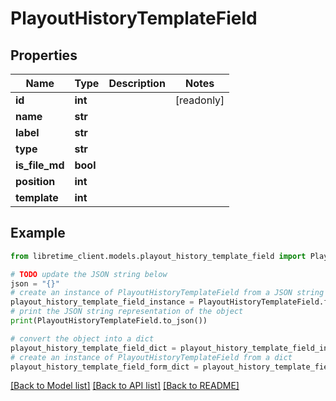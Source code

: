 # PlayoutHistoryTemplateField


## Properties

Name | Type | Description | Notes
------------ | ------------- | ------------- | -------------
**id** | **int** |  | [readonly] 
**name** | **str** |  | 
**label** | **str** |  | 
**type** | **str** |  | 
**is_file_md** | **bool** |  | 
**position** | **int** |  | 
**template** | **int** |  | 

## Example

```python
from libretime_client.models.playout_history_template_field import PlayoutHistoryTemplateField

# TODO update the JSON string below
json = "{}"
# create an instance of PlayoutHistoryTemplateField from a JSON string
playout_history_template_field_instance = PlayoutHistoryTemplateField.from_json(json)
# print the JSON string representation of the object
print(PlayoutHistoryTemplateField.to_json())

# convert the object into a dict
playout_history_template_field_dict = playout_history_template_field_instance.to_dict()
# create an instance of PlayoutHistoryTemplateField from a dict
playout_history_template_field_form_dict = playout_history_template_field.from_dict(playout_history_template_field_dict)
```
[[Back to Model list]](../README.md#documentation-for-models) [[Back to API list]](../README.md#documentation-for-api-endpoints) [[Back to README]](../README.md)


